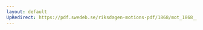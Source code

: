 ```yaml
---
layout: default
UpRedirect: https://pdf.swedeb.se/riksdagen-motions-pdf/1868/mot_1868__ak__00136.pdf
---
```

